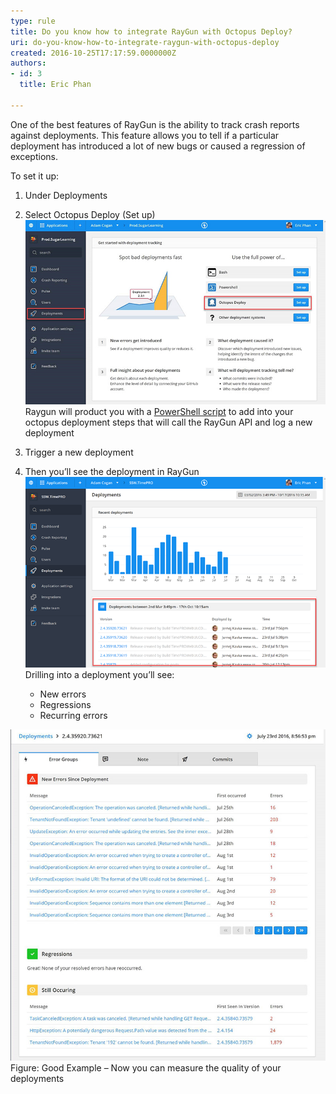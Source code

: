 ```yaml
---
type: rule
title: Do you know how to integrate RayGun with Octopus Deploy?
uri: do-you-know-how-to-integrate-raygun-with-octopus-deploy
created: 2016-10-25T17:17:59.0000000Z
authors:
- id: 3
  title: Eric Phan

---
```


 
One of the best features of RayGun is the ability to track crash reports against deployments. This feature allows you to tell if a particular deployment has introduced a lot of new bugs or caused a regression of exceptions. ​

To set it up:​
 
1. Under Deployments
2. Select Octopus Deploy (Set up)
 ![raygun-octopus-1.jpg](raygun-octopus-1.jpg)     Raygun will product you with a [PowerShell script](https://raygun.com/docs/deployments/octopus-deploy) to add into your octopus deployment steps that will call the RayGun API and log a new deployment
3. Trigger a new deployment
4. Then you’ll see the deployment in RayGun
![raygun-octopus-2.png](raygun-octopus-2.png)    Drilling into a deployment you’ll see:

    - New errors
    - Regressions
    - Recurring errors

 ![raygun-octopus-3.jpg](raygun-octopus-3.jpg) Figure: Good Example – Now you can measure the quality of your deployments


